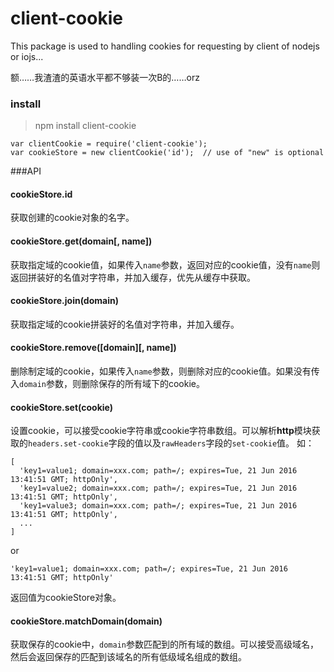 # client-cookie
This package is used to handling cookies for requesting by client of nodejs or iojs...

额……我渣渣的英语水平都不够装一次B的……orz

### install

>npm install client-cookie
    
    var clientCookie = require('client-cookie');
    var cookieStore = new clientCookie('id');  // use of "new" is optional

###API

#### cookieStore.id

获取创建的cookie对象的名字。

#### cookieStore.get(domain[, name])

获取指定域的cookie值，如果传入`name`参数，返回对应的cookie值，没有`name`则返回拼装好的名值对字符串，并加入缓存，优先从缓存中获取。

#### cookieStore.join(domain)

获取指定域的cookie拼装好的名值对字符串，并加入缓存。

#### cookieStore.remove(\[domain][, name])

删除制定域的cookie，如果传入`name`参数，则删除对应的cookie值。如果没有传入`domain`参数，则删除保存的所有域下的cookie。

#### cookieStore.set(cookie)

设置cookie，可以接受cookie字符串或cookie字符串数组。可以解析**http**模块获取的`headers.set-cookie`字段的值以及`rawHeaders`字段的`set-cookie`值。
如：

    [
      'key1=value1; domain=xxx.com; path=/; expires=Tue, 21 Jun 2016 13:41:51 GMT; httpOnly',
      'key1=value2; domain=xxx.com; path=/; expires=Tue, 21 Jun 2016 13:41:51 GMT; httpOnly',
      'key1=value3; domain=xxx.com; path=/; expires=Tue, 21 Jun 2016 13:41:51 GMT; httpOnly',
      ...
    ]
or

    'key1=value1; domain=xxx.com; path=/; expires=Tue, 21 Jun 2016 13:41:51 GMT; httpOnly'
返回值为cookieStore对象。

#### cookieStore.matchDomain(domain)

获取保存的cookie中，`domain`参数匹配到的所有域的数组。可以接受高级域名，然后会返回保存的匹配到该域名的所有低级域名组成的数组。